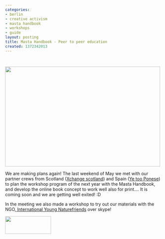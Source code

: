 ```yaml
---
categories:
- berlin
- creative activism
- masta handbook
- workshops
- guide
layout: posting
title: Masta Handbook - Peer to peer education
created: 1372342013
---
```

<p><img alt="" src="http://24.media.tumblr.com/965c6949510b9d2ea64f637f36f9b8c6/tumblr_moe13vRtGs1qcysako1_500.jpg"></p><p><img alt="" src="http://25.media.tumblr.com/e380970ff36ea1adfc66ae74c85db2b2/tumblr_moe13vRtGs1qcysako2_500.jpg"></p><p><img alt="" src="http://24.media.tumblr.com/feb42ebaa6f93d32e49e12c822f94db8/tumblr_moe13vRtGs1qcysako3_500.jpg" style="width: 500px; height: 324px;"></p><p>We are making plans again! The last weekend of May we met with our partner crews from Scotland (<a href="http://www.xchangescotland.org/" target="_blank">Xchange scotland</a>) and Spain (<a href="http://www.yetooponese.net/" target="_blank">Ye too Ponese</a>) to plan the workshop program of the next year with the Masta Handbook, and develop the online book concept to work well also for print…. It is coming soon and we are getting well exited! :D</p><p>In the meeting we also made a workshop to try out our materials with the NGO,<a href="http://www.iynf.org/" target="_blank"> International Young Naturefriends</a> over skype!</p><p><img alt="" src="http://www.jugendfuereuropa.de/downloads/4-20-923/EU_flag_yia_DE-01.jpg" height="57" width="148"></p>
